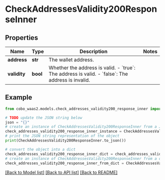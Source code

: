 # CheckAddressesValidity200ResponseInner


## Properties

Name | Type | Description | Notes
------------ | ------------- | ------------- | -------------
**address** | **str** | The wallet address. | 
**validity** | **bool** | Whether the address is valid.  - &#x60;true&#x60;: The address is valid.  - &#x60;false&#x60;: The address is invalid.  | 

## Example

```python
from cobo_waas2.models.check_addresses_validity200_response_inner import CheckAddressesValidity200ResponseInner

# TODO update the JSON string below
json = "{}"
# create an instance of CheckAddressesValidity200ResponseInner from a JSON string
check_addresses_validity200_response_inner_instance = CheckAddressesValidity200ResponseInner.from_json(json)
# print the JSON string representation of the object
print(CheckAddressesValidity200ResponseInner.to_json())

# convert the object into a dict
check_addresses_validity200_response_inner_dict = check_addresses_validity200_response_inner_instance.to_dict()
# create an instance of CheckAddressesValidity200ResponseInner from a dict
check_addresses_validity200_response_inner_from_dict = CheckAddressesValidity200ResponseInner.from_dict(check_addresses_validity200_response_inner_dict)
```
[[Back to Model list]](../README.md#documentation-for-models) [[Back to API list]](../README.md#documentation-for-api-endpoints) [[Back to README]](../README.md)


